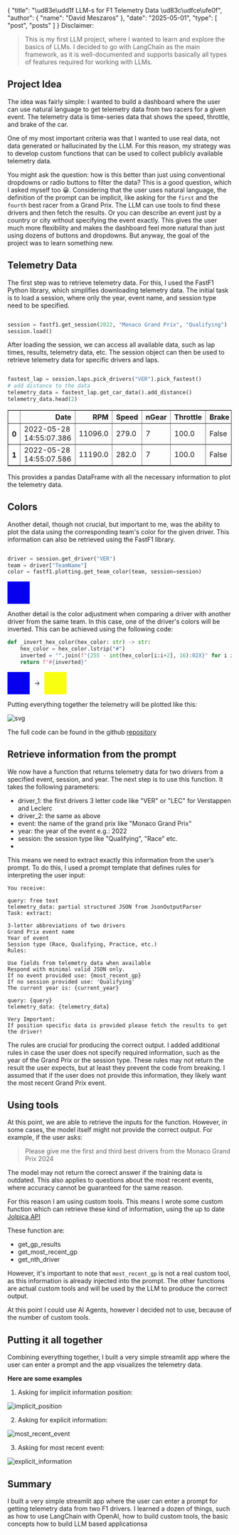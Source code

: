 {
  "title": "\ud83e\udd1f LLM-s for F1 Telemetry Data \ud83c\udfce\ufe0f",
  "author": {
    "name": "David Meszaros"
  },
  "date": "2025-05-01",
  "type": [
    "post",
    "posts"
  ]
}
Disclaimer:
> This is my first LLM project, where I wanted to learn and explore the basics of LLMs. I decided to go with LangChain as the main framework, as it is well-documented and supports basically all types of features required for working with LLMs.

## Project Idea

The idea was fairly simple: I wanted to build a dashboard where the user can use natural language to get telemetry data from two racers for a given event. The telemetry data is time-series data that shows the speed, throttle, and brake of the car. 

One of my most important criteria was that I wanted to use real data, not data generated or hallucinated by the LLM. For this reason, my strategy was to develop custom functions that can be used to collect publicly available telemetry data.

You might ask the question: how is this better than just using conventional dropdowns or radio buttons to filter the data? This is a good question, which I asked myself too 😀. Considering that the user uses natural language, the definition of the prompt can be implicit, like asking for the `first` and the `fourth` best racer from a Grand Prix. The LLM can use tools to find these drivers and then fetch the results. Or you can describe an event just by a country or city without specifying the event exactly. This gives the user much more flexibility and makes the dashboard feel more natural than just using dozens of buttons and dropdowns. But anyway, the goal of the project was to learn something new.

## Telemetry Data

The first step was to retrieve telemetry data. For this, I used the FastF1 Python library, which simplifies downloading telemetry data. The initial task is to load a session, where only the year, event name, and session type need to be specified.

```python

session = fastf1.get_session(2022, "Monaco Grand Prix", "Qualifying")
session.load()
```

After loading the session, we can access all available data, such as lap times, results, telemetry data, etc.
The session object can then be used to retrieve telemetry data for specific drivers and laps.

```python

fastest_lap = session.laps.pick_drivers("VER").pick_fastest()
# add distance to the data
telemetry_data = fastest_lap.get_car_data().add_distance()
telemetry_data.head(2)
```




<div>
<style scoped>
    .dataframe tbody tr th:only-of-type {
        vertical-align: middle;
    }

    .dataframe tbody tr th {
        vertical-align: top;
    }

    .dataframe thead th {
        text-align: right;
    }
</style>
<table border="1" class="dataframe">
  <thead>
    <tr style="text-align: right;">
      <th></th>
      <th>Date</th>
      <th>RPM</th>
      <th>Speed</th>
      <th>nGear</th>
      <th>Throttle</th>
      <th>Brake</th>
      <th>DRS</th>
      <th>Source</th>
      <th>Time</th>
      <th>SessionTime</th>
      <th>Distance</th>
    </tr>
  </thead>
  <tbody>
    <tr>
      <th>0</th>
      <td>2022-05-28 14:55:07.386</td>
      <td>11096.0</td>
      <td>279.0</td>
      <td>7</td>
      <td>100.0</td>
      <td>False</td>
      <td>12</td>
      <td>car</td>
      <td>0 days 00:00:00.085000</td>
      <td>0 days 01:10:06.992000</td>
      <td>6.587500</td>
    </tr>
    <tr>
      <th>1</th>
      <td>2022-05-28 14:55:07.586</td>
      <td>11190.0</td>
      <td>282.0</td>
      <td>7</td>
      <td>100.0</td>
      <td>False</td>
      <td>12</td>
      <td>car</td>
      <td>0 days 00:00:00.285000</td>
      <td>0 days 01:10:07.192000</td>
      <td>22.254167</td>
    </tr>
  </tbody>
</table>
</div>



This provides a pandas DataFrame with all the necessary information to plot the telemetry data.

## Colors

Another detail, though not crucial, but important to me, was the ability to plot the data using the corresponding team's color for the given driver. This information can also be retrieved using the FastF1 library.

```python

driver = session.get_driver("VER")
team = driver["TeamName"]
color = fastf1.plotting.get_team_color(team, session=session)
```


<div style="width: 50px; height: 50px; background-color: #0600ef;"></div>


Another detail is the color adjustment when comparing a driver with another driver from the same team. In this case, one of the driver's colors will be inverted. This can be achieved using the following code:

```python
def _invert_hex_color(hex_color: str) -> str:
    hex_color = hex_color.lstrip("#")
    inverted = "".join(f"{255 - int(hex_color[i:i+2], 16):02X}" for i in (0, 2, 4))
    return f"#{inverted}"
```



<div style="display: flex; align-items: center;">
    <div style="width: 50px; height: 50px; background-color: #0600ef;"></div>
    <div style="margin: 0 10px;">&#8594;</div>
    <div style="width: 50px; height: 50px; background-color: #F9FF10;"></div>
</div>



Putting everything together the telemetry will be plotted like this:


    
![svg](resources/output_14_0.svg)
    


The full code can be found in the github [repository](https://github.com/meszdav/f1-playground)

## Retrieve information from the prompt

We now have a function that returns telemetry data for two drivers from a specified event, session, and year. The next step is to use this function. It takes the following parameters:
- driver_1: the first drivers 3 letter code like "VER" or "LEC" for Verstappen and Leclerc
- driver_2: the same as above
- event: the name of the grand prix like "Monaco Grand Prix"
- year: the year of the event e.g.: 2022
- session: the session type like "Qualifying", "Race" etc.
- 
This means we need to extract exactly this information from the user’s prompt. To do this, I used a prompt template that defines rules for interpreting the user input:


```
You receive:

query: free text
telemetry_data: partial structured JSON from JsonOutputParser
Task: extract:

3-letter abbreviations of two drivers
Grand Prix event name
Year of event
Session type (Race, Qualifying, Practice, etc.)
Rules:

Use fields from telemetry_data when available
Respond with minimal valid JSON only.
If no event provided use: {most_recent_gp}
If no session provided use: 'Qualifying'
The current year is: {current_year}

query: {query}
telemetry_data: {telemetry_data}

Very Important:
If position specific data is provided please fetch the results to get the driver!
```

The rules are crucial for producing the correct output. I added additional rules in case the user does not specify required information, such as the year of the Grand Prix or the session type. These rules may not return the result the user expects, but at least they prevent the code from breaking. I assumed that if the user does not provide this information, they likely want the most recent Grand Prix event.

## Using tools

At this point, we are able to retrieve the inputs for the function. However, in some cases, the model itself might not provide the correct output. For example, if the user asks:
> Please give me the first and third best drivers from the Monaco Grand Prix 2024

The model may not return the correct answer if the training data is outdated. This also applies to questions about the most recent events, where accuracy cannot be guaranteed for the same reason.

For this reason I am using custom tools. This means I wrote some custom function which can retrieve these kind of information, using the up to date [Jolpica API](https://github.com/jolpica/jolpica-f1)

These function are: 
- get_gp_results
- get_most_recent_gp
- get_nth_driver

However, it's important to note that `most_recent_gp` is not a real custom tool, as this information is already injected into the prompt. The other functions are actual custom tools and will be used by the LLM to produce the correct output.

At this point I  could use AI Agents, however I decided not to use, because of the number of custom tools.

## Putting it all together

Combining everything together, I built a very simple streamlit app where the user can enter a prompt and the app visualizes the telemetry data.

**Here are some examples**

1. Asking for implicit information position:

![implicit_position](resources/notebooks/assets/screen_recording_0.gif)

2. Asking for explicit information:

![most_recent_event](resources/notebooks/assets/screen_recording_1.gif)

3. Asking for most recent event:
   
![explicit_information](resources/notebooks/assets/screen_recording_2.gif)

## Summary

I built a very simple streamlit app where the user can enter a prompt for getting telemetry data from two F1 drivers. I learned a dozen of things, such as how to use LangChain with OpenAI, how to build custom tools, the basic concepts how to build LLM based applicationsa
